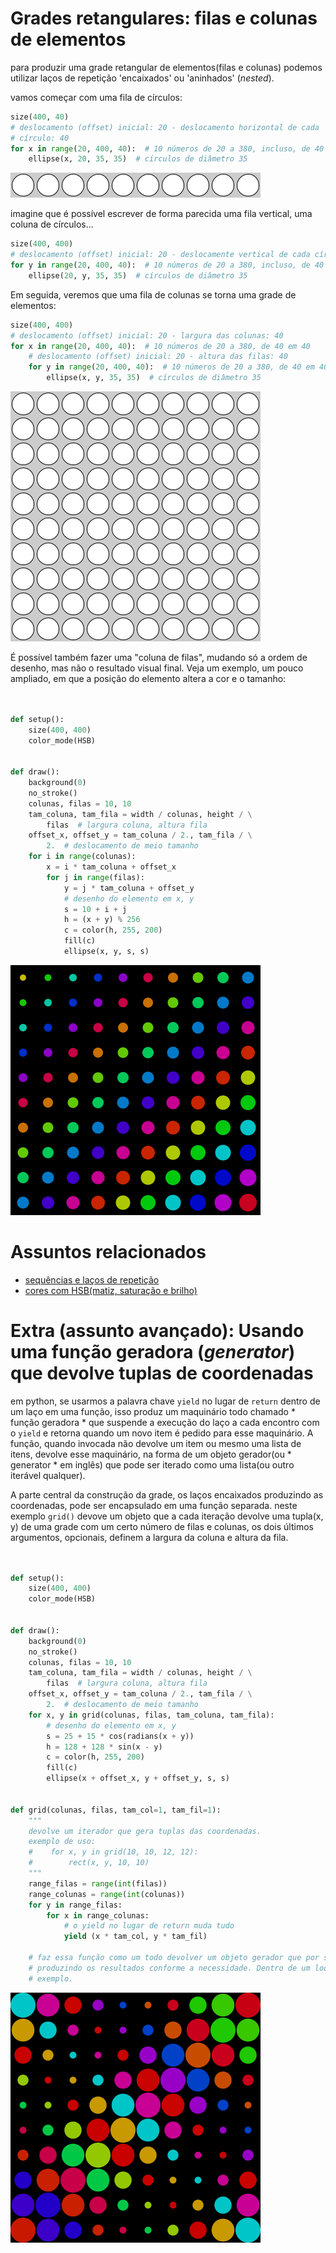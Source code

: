 # Grades retangulares: filas e colunas de elementos

para produzir uma grade retangular de elementos(filas e colunas) podemos utilizar laços de repetição 'encaixados' ou 'aninhados' (*nested*).

vamos começar com uma fila de círculos:

```python
size(400, 40)
# deslocamento (offset) inicial: 20 - deslocamento horizontal de cada
# círculo: 40
for x in range(20, 400, 40):  # 10 números de 20 a 380, incluso, de 40 em 40
    ellipse(x, 20, 35, 35)  # círculos de diâmetro 35
```

![](assets/fila.png)

imagine que é possível escrever de forma parecida uma fila vertical, uma coluna de círculos...

    
<!-- summary> pense em como você escreveria o código e depois clique para a resposta </summary -->

```python
size(400, 400)
# deslocamento (offset) inicial: 20 - deslocamente vertical de cada círculo: 40
for y in range(20, 400, 40):  # 10 números de 20 a 380, incluso, de 40 em 40
    ellipse(20, y, 35, 35)  # círculos de diâmetro 35
```

Em seguida, veremos que uma fila de colunas se torna uma grade de elementos:

```python
size(400, 400)
# deslocamento (offset) inicial: 20 - largura das colunas: 40
for x in range(20, 400, 40):  # 10 números de 20 a 380, de 40 em 40
    # deslocamento (offset) inicial: 20 - altura das filas: 40
    for y in range(20, 400, 40):  # 10 números de 20 a 380, de 40 em 40
        ellipse(x, y, 35, 35)  # círculos de diâmetro 35
```

![](assets/grade.png)

É possível também fazer uma "coluna de filas", mudando só a ordem de desenho, mas não o resultado visual final. Veja um exemplo, um pouco ampliado, em que a posição do elemento altera a cor e o tamanho:

```python


def setup():
    size(400, 400)
    color_mode(HSB)


def draw():
    background(0)
    no_stroke()
    colunas, filas = 10, 10
    tam_coluna, tam_fila = width / colunas, height / \
        filas  # largura coluna, altura fila
    offset_x, offset_y = tam_coluna / 2., tam_fila / \
        2.  # deslocamento de meio tamanho
    for i in range(colunas):
        x = i * tam_coluna + offset_x
        for j in range(filas):
            y = j * tam_coluna + offset_y
            # desenho do elemento em x, y
            s = 10 + i + j
            h = (x + y) % 256
            c = color(h, 255, 200)
            fill(c)
            ellipse(x, y, s, s)
```

![](assets/sketch_2020_04_12b.png)

# Assuntos relacionados

- [sequências e laços de repetição](lacos_py.md)
- [cores com HSB(matiz, saturação e brilho)](cores_hsb.md)

# Extra (assunto avançado): Usando uma função geradora (*generator*) que devolve tuplas de coordenadas

em python, se usarmos a palavra chave `yield` no lugar de `return` dentro de um laço em uma função, isso produz um maquinário todo chamado * função geradora * que suspende a execução do laço a cada encontro com o `yield` e retorna quando um novo item é pedido para esse maquinário. A função, quando invocada não devolve um item ou mesmo uma lista de itens, devolve esse maquinário, na forma de um objeto gerador(ou * generator * em inglês) que pode ser iterado como uma lista(ou outro iterável qualquer).

A parte central da construção da grade, os laços encaixados produzindo as coordenadas, pode ser encapsulado em uma função separada. neste exemplo `grid()` devove um objeto que a cada iteração devolve uma tupla(x, y) de uma grade com um certo número de filas e colunas, os dois últimos argumentos, opcionais, definem a largura da coluna e altura da fila.

```python


def setup():
    size(400, 400)
    color_mode(HSB)


def draw():
    background(0)
    no_stroke()
    colunas, filas = 10, 10
    tam_coluna, tam_fila = width / colunas, height / \
        filas  # largura coluna, altura fila
    offset_x, offset_y = tam_coluna / 2., tam_fila / \
        2.  # deslocamento de meio tamanho
    for x, y in grid(colunas, filas, tam_coluna, tam_fila):
        # desenho do elemento em x, y
        s = 25 + 15 * cos(radians(x + y))
        h = 128 + 128 * sin(x - y)
        c = color(h, 255, 200)
        fill(c)
        ellipse(x + offset_x, y + offset_y, s, s)


def grid(colunas, filas, tam_col=1, tam_fil=1):
    """
    devolve um iterador que gera tuplas das coordenadas.
    exemplo de uso:
    #    for x, y in grid(10, 10, 12, 12):
    #        rect(x, y, 10, 10)
    """
    range_filas = range(int(filas))
    range_colunas = range(int(colunas))
    for y in range_filas:
        for x in range_colunas:
            # o yield no lugar de return muda tudo
            yield (x * tam_col, y * tam_fil)

    # faz essa função como um todo devolver um objeto gerador que por sua vez vai
    # produzindo os resultados conforme a necessidade. Dentro de um loop, por
    # exemplo.
```

![](assets/sketch_2020_04_12a.png)
